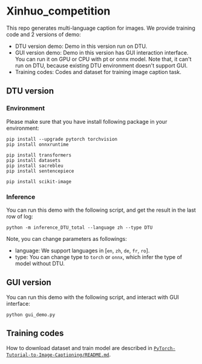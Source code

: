 # Xinhuo_competition

This repo generates multi-language caption for images. We provide training code and 2 versions of demo:

+ DTU version demo: Demo in this version run on DTU.
+ GUI version demo: Demo in this version has GUI interaction interface. You can run it on GPU or CPU with pt or onnx
  model. Note that, it can't run on DTU, because existing DTU environment doesn't support GUI.
+ Training codes: Codes and dataset for training image caption task.

## DTU version

### Environment

Please make sure that you have install following package in your environment:

```shell
pip install --upgrade pytorch torchvision
pip install onnxruntime

pip install transformers
pip install datasets
pip install sacrebleu
pip install sentencepiece

pip install scikit-image
```

### Inference

You can run this demo with the following script, and get the result in the last row of log:

```shell
python -m inference_DTU_total --language zh --type DTU
```

Note, you can change parameters as followings:

+ language: We support languages in [`en`, `zh`, `de`, `fr`, `ro`].
+ type: You can change type to `torch` or `onnx`, which infer the type of model without DTU.

## GUI version

You can run this demo with the following script, and interact with GUI interface:

```shell
python gui_demo.py
```

## Training codes

How to download dataset and train model are described
in [`PyTorch-Tutorial-to-Image-Captioning/README.md`](PyTorch-Tutorial-to-Image-Captioning/README.md).
